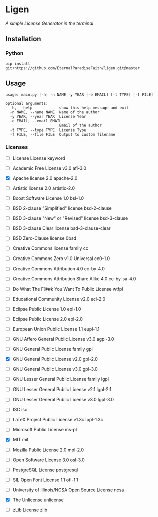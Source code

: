 # Ligen

*A simple License Generator in the terminal*


## Installation

### Python

```shell
pip install git+https://github.com/EternalParadiseFaith/ligen.git@master
```

## Usage

```shell
usage: main.py [-h] -n NAME -y YEAR [-e EMAIL] [-t TYPE] [-f FILE]

optional arguments:
  -h, --help            show this help message and exit
  -n NAME, --name NAME  Name of the author
  -y YEAR, --year YEAR  License Year
  -e EMAIL, --email EMAIL
                        Email of the author
  -t TYPE, --type TYPE  License Type
  -f FILE, --file FILE  Output to custom filename
```

### Licenses

- [ ] License	License keyword
- [ ] Academic Free License v3.0	afl-3.0
- [X] Apache license 2.0	apache-2.0
- [ ] Artistic license 2.0	artistic-2.0
- [ ] Boost Software License 1.0	bsl-1.0
- [ ] BSD 2-clause "Simplified" license	bsd-2-clause
- [ ] BSD 3-clause "New" or "Revised" license	bsd-3-clause
- [ ] BSD 3-clause Clear license	bsd-3-clause-clear
- [ ] BSD Zero-Clause license	0bsd
- [ ] Creative Commons license family	cc
- [ ] Creative Commons Zero v1.0 Universal	cc0-1.0
- [ ] Creative Commons Attribution 4.0	cc-by-4.0
- [ ] Creative Commons Attribution Share Alike 4.0	cc-by-sa-4.0
- [ ] Do What The F@#k You Want To Public License	wtfpl
- [ ] Educational Community License v2.0	ecl-2.0
- [ ] Eclipse Public License 1.0	epl-1.0
- [ ] Eclipse Public License 2.0	epl-2.0
- [ ] European Union Public License 1.1	eupl-1.1
- [ ] GNU Affero General Public License v3.0	agpl-3.0
- [ ] GNU General Public License family	gpl
- [X] GNU General Public License v2.0	gpl-2.0
- [ ] GNU General Public License v3.0	gpl-3.0
- [ ] GNU Lesser General Public License family	lgpl
- [ ] GNU Lesser General Public License v2.1	lgpl-2.1
- [ ] GNU Lesser General Public License v3.0	lgpl-3.0
- [ ] ISC	isc
- [ ] LaTeX Project Public License v1.3c	lppl-1.3c
- [ ] Microsoft Public License	ms-pl
- [X] MIT	mit
- [ ] Mozilla Public License 2.0	mpl-2.0
- [ ] Open Software License 3.0	osl-3.0
- [ ] PostgreSQL License	postgresql
- [ ] SIL Open Font License 1.1	ofl-1.1
- [ ] University of Illinois/NCSA Open Source License	ncsa
- [X] The Unlicense	unlicense
- [ ] zLib License	zlib

